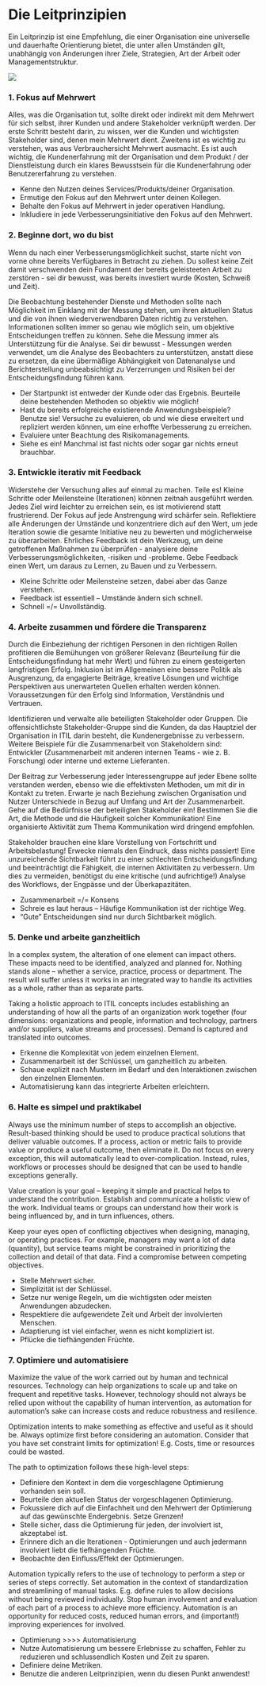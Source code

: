 # Die Leitprinzipien

Ein Leitprinzip ist eine Empfehlung, die einer Organisation eine universelle und dauerhafte Orientierung bietet, die unter allen Umständen gilt, unabhängig von Änderungen ihrer Ziele, Strategien, Art der Arbeit oder Managementstruktur.

![](https://i.imgur.com/iy0U6hG.png)

### 1. Fokus auf Mehrwert

Alles, was die Organisation tut, sollte direkt oder indirekt mit dem Mehrwert für sich selbst, ihrer Kunden und andere Stakeholder verknüpft werden. Der erste Schritt besteht darin, zu wissen, wer die Kunden und wichtigsten Stakeholder sind, denen mein Mehrwert dient. Zweitens ist es wichtig zu verstehen, was aus Verbrauchersicht Mehrwert ausmacht. Es ist auch wichtig, die Kundenerfahrung mit der Organisation und dem Produkt / der Dienstleistung durch ein klares Bewusstsein für die Kundenerfahrung oder Benutzererfahrung zu verstehen.

* Kenne den Nutzen deines Services/Produkts/deiner Organisation.
* Ermutige den Fokus auf den Mehrwert unter deinen Kollegen.
* Behalte den Fokus auf Mehrwert in jeder operativen Handlung.
* Inkludiere in jede Verbesserungsinitiative den Fokus auf den Mehrwert.

### 2. Beginne dort, wo du bist

Wenn du nach einer Verbesserungsmöglichkeit suchst, starte nicht von vorne ohne bereits Verfügbares in Betracht zu ziehen. Du sollest keine Zeit damit verschwenden dein Fundament der bereits geleisteeten Arbeit zu zerstören - sei dir bewusst, was bereits investiert wurde \(Kosten, Schweiß und Zeit\).

Die Beobachtung bestehender Dienste und Methoden sollte nach Möglichkeit im Einklang mit der Messung stehen, um ihren aktuellen Status und die von ihnen wiederverwendbaren Daten richtig zu verstehen. Informationen sollten immer so genau wie möglich sein, um objektive Entscheidungen treffen zu können. Sehe die Messung immer als Unterstützung für die Analyse. Sei dir bewusst - Messungen werden verwendet, um die Analyse des Beobachters zu unterstützen, anstatt diese zu ersetzen, da eine übermäßige Abhängigkeit von Datenanalyse und Berichterstellung unbeabsichtigt zu Verzerrungen und Risiken bei der Entscheidungsfindung führen kann.

* Der Startpunkt ist entweder der Kunde oder das Ergebnis. Beurteile deine bestehenden Methoden so objektiv wie möglich!
* Hast du bereits erfolgreiche existierende Anwendungsbeispiele? Benutze sie! Versuche zu evaluieren, ob und wie diese erweitert und repliziert werden können, um eine erhoffte Verbesserung zu erreichen.
* Evaluiere unter Beachtung des Risikomanagements.
* Siehe es ein! Manchmal ist fast nichts oder sogar gar nichts erneut brauchbar.

### 3. Entwickle iterativ mit Feedback

Widerstehe der Versuchung alles auf einmal zu machen. Teile es! Kleine Schritte oder Meilensteine ​​\(Iterationen\) können zeitnah ausgeführt werden. Jedes Ziel wird leichter zu erreichen sein, es ist motivierend statt frustrierend. Der Fokus auf jede Anstrengung wird schärfer sein. Reflektiere alle Änderungen der Umstände und konzentriere dich auf den Wert, um jede Iteration sowie die gesamte Initiative neu zu bewerten und möglicherweise zu überarbeiten. Ehrliches Feedback ist dein Werkzeug, um deine getroffenen Maßnahmen zu überprüfen - analysiere deine Verbesserungsmöglichkeiten, -risiken und -probleme. Gebe Feedback einen Wert, um daraus zu Lernen, zu Bauen und zu Verbessern.

* Kleine Schritte oder Meilensteine setzen, dabei aber das Ganze verstehen.
* Feedback ist essentiell – Umstände ändern sich schnell.
* Schnell =/= Unvollständig.

### 4. Arbeite zusammen und fördere die Transparenz

Durch die Einbeziehung der richtigen Personen in den richtigen Rollen profitieren die Bemühungen von größerer Relevanz \(Beurteilung für die Entscheidungsfindung hat mehr Wert\) und führen zu einem gesteigerten langfristigen Erfolg. Inklusion ist im Allgemeinen eine bessere Politik als Ausgrenzung, da engagierte Beiträge, kreative Lösungen und wichtige Perspektiven aus unerwarteten Quellen erhalten werden können. Voraussetzungen für den Erfolg sind Information, Verständnis und Vertrauen.

Identifizieren und verwalte alle beteiligten Stakeholder oder Gruppen. Die offensichtlichste Stakeholder-Gruppe sind die Kunden, da das Hauptziel der Organisation in ITIL darin besteht, die Kundenergebnisse zu verbessern. Weitere Beispiele für die Zusammenarbeit von Stakeholdern sind: Entwickler \(Zusammenarbeit mit anderen internen Teams - wie z. B. Forschung\) oder interne und externe Lieferanten.

Der Beitrag zur Verbesserung jeder Interessengruppe auf jeder Ebene sollte verstanden werden, ebenso wie die effektivsten Methoden, um mit dir in Kontakt zu treten. Erwarte je nach Beziehung zwischen Organisation und Nutzer Unterschiede in Bezug auf Umfang und Art der Zusammenarbeit. Gehe auf die Bedürfnisse der beteiligten Stakeholder ein! Bestimmen Sie die Art, die Methode und die Häufigkeit solcher Kommunikation! Eine organisierte Aktivität zum Thema Kommunikation wird dringend empfohlen.

Stakeholder brauchen eine klare Vorstellung von Fortschritt und Arbeitsbelastung! Erwecke niemals den Eindruck, dass nichts passiert! Eine unzureichende Sichtbarkeit führt zu einer schlechten Entscheidungsfindung und beeinträchtigt die Fähigkeit, die internen Aktivitäten zu verbessern. Um dies zu vermeiden, benötigst du eine kritische \(und aufrichtige!\) Analyse des Workflows, der Engpässe und der Überkapazitäten.

* Zusammenarbeit =/= Konsens
* Schreie es laut heraus – Häufige Kommunikation ist der richtige Weg.
* “Gute” Entscheidungen sind nur durch Sichtbarkeit möglich.

### 5. Denke und arbeite ganzheitlich

In a complex system, the alteration of one element can impact others. These impacts need to be identified, analyzed and planned for. Nothing stands alone – whether a service, practice, process or department. The result will suffer unless it works in an integrated way to handle its activities as a whole, rather than as separate parts.

Taking a holistic approach to ITIL concepts includes establishing an understanding of how all the parts of an organization work together \(four dimensions: organizations and people, information and technology, partners and/or suppliers, value streams and processes\). Demand is captured and translated into outcomes.

* Erkenne die Komplexität von jedem einzelnen Element.
* Zusammenarbeit ist der Schlüssel, um ganzheitlich zu arbeiten.
* Schaue explizit nach Mustern im Bedarf und den Interaktionen zwischen den einzelnen Elementen.
* Automatisierung kann das integrierte Arbeiten erleichtern.

### 6. Halte es simpel und praktikabel

Always use the minimum number of steps to accomplish an objective. Result-based thinking should be used to produce practical solutions that deliver valuable outcomes. If a process, action or metric fails to provide value or produce a useful outcome, then eliminate it. Do not focus on every exception, this will automatically lead to over-complication. Instead, rules, workflows or processes should be designed that can be used to handle exceptions generally.

Value creation is your goal – keeping it simple and practical helps to understand the contribution. Establish and communicate a holistic view of the work. Individual teams or groups can understand how their work is being influenced by, and in turn influences, others.

Keep your eyes open of conflicting objectives when designing, managing, or operating practices. For example, managers may want a lot of data \(quantity\), but service teams might be constrained in prioritizing the collection and detail of that data. Find a compromise between competing objectives.

* Stelle Mehrwert sicher.
* Simplizität ist der Schlüssel.
* Setze nur wenige Regeln, um die wichtigsten oder meisten Anwendungen abzudecken.
* Respektiere die aufgewendete Zeit und Arbeit der involvierten Menschen.
* Adaptierung ist viel einfacher, wenn es nicht kompliziert ist.
* Pflücke die tiefhängenden Früchte.

### 7. Optimiere und automatisiere

Maximize the value of the work carried out by human and technical resources. Technology can help organizations to scale up and take on frequent and repetitive tasks. However, technology should not always be relied upon without the capability of human intervention, as automation for automation’s sake can increase costs and reduce robustness and resilience.

Optimization intents to make something as effective and useful as it should be. Always optimize first before considering an automation. Consider that you have set constraint limits for optimization! E.g. Costs, time or resources could be wasted.

The path to optimization follows these high-level steps:

* Definiere den Kontext in dem die vorgeschlagene Optimierung vorhanden sein soll.
* Beurteile den aktuellen Status der vorgeschlagenen Optimierung.
* Fokussiere dich auf die Einfachheit und den Mehrwert der Optimierung auf das gewünschte Endergebnis. Setze Grenzen!
* Stelle sicher, dass die Optimierung für jeden, der involviert ist, akzeptabel ist.
* Erinnere dich an die Iterationen - Optimierungen und auch jedermann involviert liebt die tiefhängenden Früchte.
* Beobachte den Einfluss/Effekt der Optimierungen.

Automation typically refers to the use of technology to perform a step or series of steps correctly. Set automation in the context of standardization and streamlining of manual tasks. E.g. define rules to allow decisions without being reviewed individually. Stop human involvement and evaluation of each part of a process to achieve more efficiency. Automation is an opportunity for reduced costs, reduced human errors, and \(important!\) improving experiences for involved.

* Optimierung &gt;&gt;&gt;&gt; Automatisierung
* Nutze Automatisierung um bessere Erlebnisse zu schaffen, Fehler zu reduzieren und schlussendlich Kosten und Zeit zu sparen.
* Definiere deine Metriken.
* Benutze die anderen Leitprinzipien, wenn du diesen Punkt anwendest!

